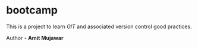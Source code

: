 # bootcamp

This is a project to learn _GIT_ and associated version control good practices.

Author - <b>Amit Mujawar</b>


